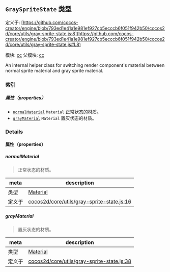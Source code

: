 ## `GraySpriteState` 类型


定义于: [https://github.com/cocos-creator/engine/blob/793ed1e41a1e981ef927cb5ecccb6f051f942b50/cocos2d/core/utils/gray-sprite-state.js:8](https://github.com/cocos-creator/engine/blob/793ed1e41a1e981ef927cb5ecccb6f051f942b50/cocos2d/core/utils/gray-sprite-state.js#L8)

模块: [cc](../modules/cc.md)
父模块: [cc](../modules/cc.md)


An internal helper class for switching render component's material between normal sprite material and gray sprite material.



### 索引

##### 属性（properties）

  - [`normalMaterial`](#normalmaterial) `Material` 正常状态的材质。
  - [`grayMaterial`](#graymaterial) `Material` 置灰状态的材质。





### Details


#### 属性（properties）


##### normalMaterial

> 正常状态的材质。

| meta | description |
|------|-------------|
| 类型 | <a href="../classes/Material.html" class="crosslink">Material</a> |
| 定义于 | [cocos2d/core/utils/gray-sprite-state.js:16](https://github.com/cocos-creator/engine/blob/793ed1e41a1e981ef927cb5ecccb6f051f942b50/cocos2d/core/utils/gray-sprite-state.js#L16) |



##### grayMaterial

> 置灰状态的材质。

| meta | description |
|------|-------------|
| 类型 | <a href="../classes/Material.html" class="crosslink">Material</a> |
| 定义于 | [cocos2d/core/utils/gray-sprite-state.js:38](https://github.com/cocos-creator/engine/blob/793ed1e41a1e981ef927cb5ecccb6f051f942b50/cocos2d/core/utils/gray-sprite-state.js#L38) |






